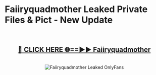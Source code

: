 # Faiiryquadmother Leaked Private Files & Pict - New Update
<br>
<div align="center">
<h2><a href="https://mediafilles.blogspot.com/?title=Faiiryquadmother" rel="nofollow">🔴 CLICK HERE 🌐==►► Faiiryquadmother</a></h2>
<br>
<a href="https://mediafilles.blogspot.com/?title=Faiiryquadmother" rel="nofollow" data-target="animated-image.originalLink"><img src="https://i.ibb.co.com/WyWwxjT/player-gif2.gif" alt="Faiiryquadmother Leaked OnlyFans" style="max-width: 100%; display: inline-block;" data-target="animated-image.originalImage"></a>
</div>
<br>